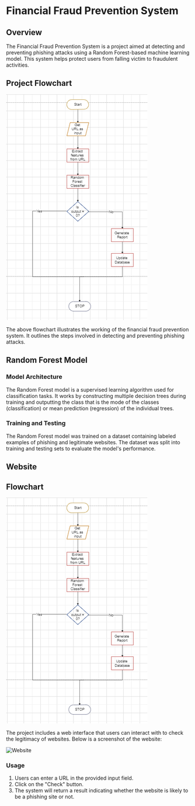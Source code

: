 # Financial Fraud Prevention System

## Overview

The Financial Fraud Prevention System is a project aimed at detecting and preventing phishing attacks using a Random Forest-based machine learning model. This system helps protect users from falling victim to fraudulent activities.

## Project Flowchart

![Flowchart](https://github.com/Yash02255/Financial-Fraud-Preventiom/blob/main/Screenshot%202023-11-05%20052755.png)

The above flowchart illustrates the working of the financial fraud prevention system. It outlines the steps involved in detecting and preventing phishing attacks.

## Random Forest Model

### Model Architecture

The Random Forest model is a supervised learning algorithm used for classification tasks. It works by constructing multiple decision trees during training and outputting the class that is the mode of the classes (classification) or mean prediction (regression) of the individual trees.

### Training and Testing

The Random Forest model was trained on a dataset containing labeled examples of phishing and legitimate websites. The dataset was split into training and testing sets to evaluate the model's performance.

## Website
## Flowchart
![Flowchart](https://github.com/Yash02255/Financial-Fraud-Preventiom/blob/main/Screenshot%202023-11-05%20052755.png)

The project includes a web interface that users can interact with to check the legitimacy of websites. Below is a screenshot of the website:

![Website](images/website.png)

### Usage

1. Users can enter a URL in the provided input field.
2. Click on the "Check" button.
3. The system will return a result indicating whether the website is likely to be a phishing site or not.
